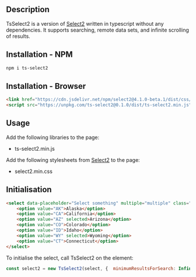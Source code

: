 ## Description
TsSelect2 is a version of <a href="https://github.com/select2/select2" target="_blank">Select2</a> written in typescript without any dependencies. It supports searching, remote data sets, and infinite scrolling of results.

## Installation - NPM

```sh
npm i ts-select2
```

## Installation - Browser


```html
<link href="https://cdn.jsdelivr.net/npm/select2@4.1.0-beta.1/dist/css/select2.min.css" rel="stylesheet" />
<script src="https://unpkg.com/ts-select2@0.1.0/dist/ts-select2.min.js"></script>
```

## Usage

Add the following libraries to the page:
* ts-select2.min.js

Add the following stylesheets from <a href="https://github.com/select2/select2" target="_blank">Select2</a> to the page:
* select2.min.css

## Initialisation

```html
<select data-placeholder="Select something" multiple="multiple" class="form-control select-access-multiple-enable">
    <option value="AK">Alaska</option>
    <option value="CA">California</option>
    <option value="AZ" selected>Arizona</option>
    <option value="CO">Colorado</option>
    <option value="ID">Idaho</option>
    <option value="WY" selected>Wyoming</option>
    <option value="CT">Connecticut</option>
</select>
```

To initialise the select, call TsSelect2 on the element:
```javascript
const select2 = new TsSelect2(select, {  minimumResultsForSearch: Infinity,  width: `250px` });
```
